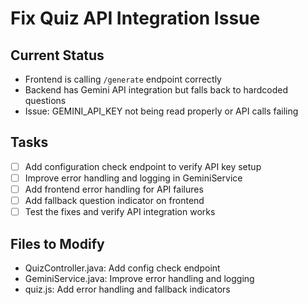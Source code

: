 # Fix Quiz API Integration Issue

## Current Status
- Frontend is calling `/generate` endpoint correctly
- Backend has Gemini API integration but falls back to hardcoded questions
- Issue: GEMINI_API_KEY not being read properly or API calls failing

## Tasks
- [ ] Add configuration check endpoint to verify API key setup
- [ ] Improve error handling and logging in GeminiService
- [ ] Add frontend error handling for API failures
- [ ] Add fallback question indicator on frontend
- [ ] Test the fixes and verify API integration works

## Files to Modify
- QuizController.java: Add config check endpoint
- GeminiService.java: Improve error handling and logging
- quiz.js: Add error handling and fallback indicators

